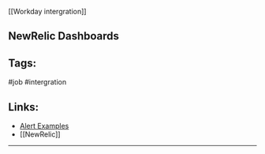 [[Workday intergration]]

## NewRelic Dashboards

## Tags:
#job #intergration 

## Links:
- [Alert Examples](https://one.newrelic.com/nrai/alerts-classic/policies?account=1747307&duration=259200000&state=bba1620a-453d-6f39-a770-ab96be72dc7c)
- [[NewRelic]]

---

